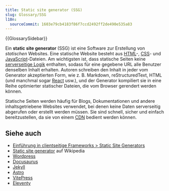 ```yaml
---
title: Static site generator (SSG)
slug: Glossary/SSG
l10n:
  sourceCommit: 1603e79cb4183f86f7ccd2492ff2de490e535a83
---
```


{{GlossarySidebar}}

Ein **static site generator** (SSG) ist eine Software zur Erstellung von _statischen_ Websites. Eine statische Website besteht aus [HTML](/de/docs/Glossary/HTML)-, [CSS](/de/docs/Glossary/CSS)- und [JavaScript](/de/docs/Glossary/JavaScript)-Dateien. Am wichtigsten ist, dass statische Seiten keine [serverseitige Logik](/de/docs/Learn/Server-side) enthalten, sodass für eine gegebene URL alle Benutzer denselben Inhalt erhalten. Autoren schreiben den Inhalt in jeder vom Generator akzeptierten Form, wie z. B. Markdown, reStructuredText, HTML (und manchmal sogar [React](/de/docs/Learn/Tools_and_testing/Client-side_JavaScript_frameworks/React_getting_started) usw.), und der Generator kompiliert sie in eine Reihe optimierter statischer Dateien, die vom Browser gerendert werden können.

Statische Seiten werden häufig für Blogs, Dokumentationen und andere inhaltsgetriebene Websites verwendet, bei denen keine Daten serverseitig abgerufen oder erstellt werden müssen. Sie sind schnell, sicher und einfach bereitzustellen, da sie von einem [CDN](/de/docs/Glossary/CDN) bedient werden können.

## Siehe auch

- [Einführung in clientseitige Frameworks > Static Site Generators](/de/docs/Learn/Tools_and_testing/Client-side_JavaScript_frameworks/Introduction#static_site_generators)
- [Static site generator](https://en.wikipedia.org/wiki/Static_site_generator) auf Wikipedia
- [Wordpress](https://wordpress.com/)
- [Docusaurus](https://docusaurus.io/)
- [Jekyll](https://jekyllrb.com/)
- [Astro](https://astro.build/)
- [VitePress](https://vitepress.dev/)
- [Eleventy](https://www.11ty.dev/)
